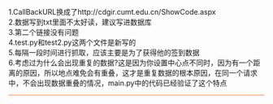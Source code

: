 1.CallBackURL换成了http://cdgir.cumt.edu.cn/ShowCode.aspx <br/>
2.数据写到txt里面不太好读，建议写进数据库<br/>
3.第二个链接没有问题<br/>
4.test.py和test2.py这两个文件是新写的<br/>
5.每隔一段时间进行抓取，应该主要是为了获得他的签到数据<br/>
6.考虑过为什么会出现重复的数据?这是因为你设置中心点不同时，因为有一个距离的原因，所以地点难免会有重叠，这才是重复数据的根本原因，在同一个请求中，不会出现数据重叠的情况，main.py中的代码已经验证了这个特点<br/>
<div style="border-top:1px solid #fa7d3c"></div>
